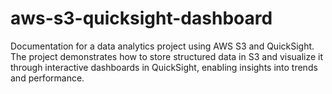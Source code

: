 # aws-s3-quicksight-dashboard
Documentation for a data analytics project using AWS S3 and QuickSight. The project demonstrates how to store structured data in S3 and visualize it through interactive dashboards in QuickSight, enabling insights into trends and performance.
